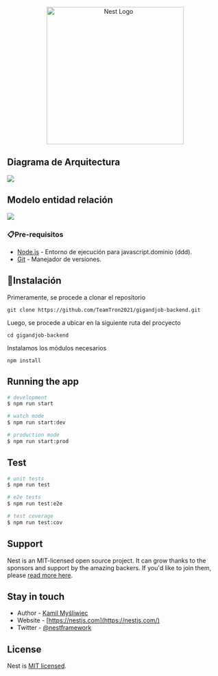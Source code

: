 <p align="center">
  <a href="http://nestjs.com/" target="blank"><img src="https://nestjs.com/img/logo_text.svg" width="320" alt="Nest Logo" /></a>
</p>

[circleci-image]: https://img.shields.io/circleci/build/github/nestjs/nest/master?token=abc123def456
[circleci-url]: https://circleci.com/gh/nestjs/nest

## Diagrama de Arquitectura 

<img src="./src/images/UML-Página11.jpg"/>


## Modelo entidad relación

<img src="./src/images/UML-Página11.png"/>

### 📋Pre-requisitos

- [Node.js](https://nodejs.org/es/) - Entorno de ejecución para javascript.dominio (ddd).
- [Git](https://git-scm.com) - Manejador de versiones.

## 🔧Instalación

Primeramente, se procede a clonar el repositorio

```
git clone https://github.com/TeamTron2021/gigandjob-backend.git
```

Luego, se procede a ubicar en la siguiente ruta del procyecto

```
cd gigandjob-backend
```
Instalamos los módulos necesarios

```
npm install
```

## Running the app

```bash
# development
$ npm run start

# watch mode
$ npm run start:dev

# production mode
$ npm run start:prod
```

## Test

```bash
# unit tests
$ npm run test

# e2e tests
$ npm run test:e2e

# test coverage
$ npm run test:cov
```

## Support

Nest is an MIT-licensed open source project. It can grow thanks to the sponsors and support by the amazing backers. If you'd like to join them, please [read more here](https://docs.nestjs.com/support).

## Stay in touch

- Author - [Kamil Myśliwiec](https://kamilmysliwiec.com)
- Website - [https://nestjs.com](https://nestjs.com/)
- Twitter - [@nestframework](https://twitter.com/nestframework)

## License

Nest is [MIT licensed](LICENSE).
